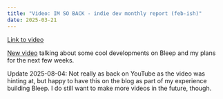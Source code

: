 ```yaml
---
title: "Video: IM SO BACK - indie dev monthly report (feb-ish)"
date: 2025-03-21
---
```


[Link to video](https://youtu.be/uzMZMltr9Uc)

[New video](https://youtu.be/uzMZMltr9Uc) talking about some cool developments on Bleep and my plans for the next few weeks.

Update 2025-08-04: Not really as back on YouTube as the video was hinting at, but happy to have this on the blog as part of my experience building Bleep. I do still want to make more videos in the future, though.

